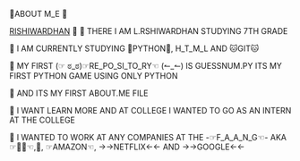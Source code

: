 🚀ABOUT M_E 🚀

[RISHIWARDHAN](header.svg)
 🚀 👋 THERE  I AM L.RSHIWARDHAN STUDYING 7TH GRADE 

 🚀 I AM CURRENTLY STUDYING 🐍PYTHON🐍, H_T_M_L  AND 🐱GIT🐱 
  
  
 🚀 MY FIRST (☞ ಠ_ಠ)☞RE_PO_SI_TO_RY☜ (↼_↼) IS GUESSNUM.PY ITS MY FIRST PYTHON GAME USING ONLY PYTHON


 🚀 AND ITS MY FIRST ABOUT.ME FILE


 🚀 I WANT LEARN MORE AND AT COLLEGE I WANTED TO GO AS AN INTERN AT THE COLLEGE


 🚀  I WANTED TO WORK AT ANY COMPANIES AT THE -☞F_A_A_N_G☜- AKA ☞👦📓☜,🍎, ☞AMAZON☜, →→NETFLIX←← AND →→GOOGLE←← 

